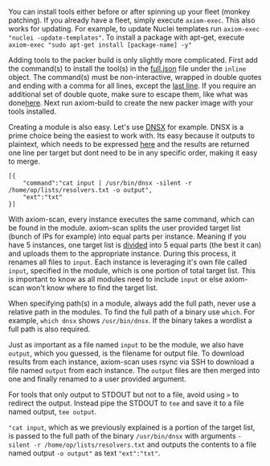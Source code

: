 You can install tools either before or after spinning up your fleet (monkey patching). If you already have a fleet, simply execute `axiom-exec`. This also works for updating. For example, to update Nuclei templates run `axiom-exec "nuclei -update-templates"`. To install a package with apt-get, execute `axiom-exec "sudo apt-get install [package-name] -y"`

Adding tools to the packer build is only slightly more complicated. First add the command(s) to install the tool(s) in the [full.json](https://github.com/pry0cc/axiom/blob/master/images/provisioners/full.json#L21) file under the `inline` object. The command(s) must be non-interactive, wrapped in double quotes and ending with a comma for all lines, except the [last line](https://github.com/pry0cc/axiom/blob/master/images/provisioners/full.json#L183). If you require an additional set of double quote, make sure to escape them, like what was done[here](https://github.com/pry0cc/axiom/blob/master/images/provisioners/full.json#L169-L174). Next run axiom-build to create the new packer image with your tools installed.

Creating a module is also easy. Let's use [DNSX](https://github.com/pry0cc/axiom/blob/master/modules/dnsx.json) for example. DNSX is a prime choice being the easiest to work with. Its easy because it outputs to plaintext, which needs to be expressed [here](https://github.com/pry0cc/axiom/blob/master/modules/dnsx.json#L3) and the results are returned one line per target but dont need to be in any specific order, making it easy to merge.

```
[{
	"command":"cat input | /usr/bin/dnsx -silent -r /home/op/lists/resolvers.txt -o output",
	"ext":"txt"
}]
```

With axiom-scan, every instance executes the same command, which can be found in the module. axiom-scan splits the user provided target list (bunch of IPs for example) into equal parts per instance. Meaning if you have 5 instances, one target list is [divided](https://github.com/pry0cc/axiom/blob/master/interact/axiom-scan#L305-L350) into 5 equal parts (the best it can) and uploads them to the appropriate instance. During this process, it renames all files to `input`. Each instance is leveraging it's own file called `input`, specified in the module, which is one portion of total target list. This is important to know as all modules need to include `input` or else axiom-scan won't know where to find the target list.  

When specifying path(s) in a module, always add the full path, never use a relative path in the modules. To find the full path of a binary use `which`. For example, `which dnsx` shows `/usr/bin/dnsx`. If the binary takes a wordlist a full path is also required.

Just as important as a file named `input` to be the module, we also have `output`, which you guessed, is the filename for output file. To download results from each instance, axiom-scan uses rsync via SSH to download a file named `output` from each instance. The `output` files are then merged into one and finally renamed to a user provided argument.

For tools that only output to STDOUT but not to a file, avoid using `>` to redirect the output. Instead pipe the STDOUT to `tee` and save it to a file named output, `tee output`.

`"cat input`, which as we previously explained is a portion of the target list, is passed to the full path of the binary `/usr/bin/dnsx` with arguments `-silent -r /home/op/lists/resolvers.txt` and outputs the contents to a file named output `-o output"` as text `"ext":"txt"`.
